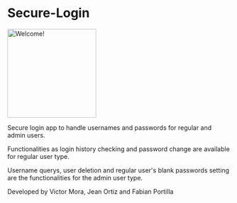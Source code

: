 # Secure-Login
<img src="https://ps.w.org/secure-ip-logins/assets/icon-256x256.png" alt="Welcome!" width="200" height="200"/>

Secure login app to handle usernames and passwords for regular and admin users.

Functionalities as login history checking and password change are available for regular user type.

Username querys, user deletion and regular user's blank passwords setting are the functionalities for the admin user type.

Developed by Victor Mora, Jean Ortiz and Fabian Portilla
